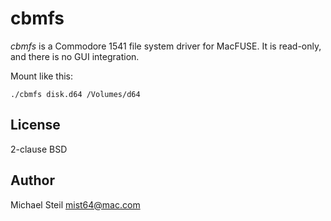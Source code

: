 # cbmfs

*cbmfs* is a Commodore 1541 file system driver for MacFUSE. It is read-only, and there is no GUI integration.

Mount like this:

    ./cbmfs disk.d64 /Volumes/d64

## License

2-clause BSD

## Author

Michael Steil <mist64@mac.com>